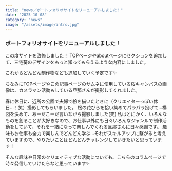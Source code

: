 ```yaml
---
title: "news／ポートフォリオサイトをリニューアルしました！"
date: "2025-10-08"
category: "news"
image: "/assets/image/intro.jpg"
---
```

### ポートフォリオサイトをリニューアルしました！

この度サイトを改修しました！
TOPページやaboutページにセクションを追加して、三宅葵のデザインをもっと知ってもらえるような内容にしました。

これからどんどん制作物なども追加していく予定です✨

ちなみにTOPページやこの記事ページのサムネに使用している桜キャンバスの画像は、カメラマン活動もしている旦那さんが撮影してくれました。

春に休日に、近所の公園で夫婦で絵を描いたときに（クリエイターっぽい休日…！笑）撮影してもらいました。
桜の花びらを拾い集めてパラパラ投げて…構図を決めて、あーだこーだ言いながら撮影しました(笑)
私はとにかく、いろんなものを創ることが大好きなので、お仕事以外にも日々いろんなジャンルで制作活動をしていて、それを一緒になって楽しんでくれる旦那さんに日々感謝です。
趣味もお仕事も全力で楽しんでどんどん学ぶ…それがスキルアップに繋がると考えていますので、やりたいことはどんどんチャレンジしていきたいと思っています！

そんな趣味や日常のクリエイティブな活動についても、こちらのコラムページで時々発信していけたらなと思っています✨